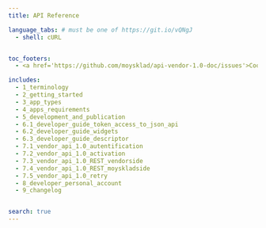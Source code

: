 ```yaml
---
title: API Reference

language_tabs: # must be one of https://git.io/vQNgJ
  - shell: cURL


toc_footers:
  - <a href='https://github.com/moysklad/api-vendor-1.0-doc/issues'>Сообщите об ошибке</a>

includes:
  - 1_terminology
  - 2_getting_started
  - 3_app_types
  - 4_apps_requirements
  - 5_development_and_publication
  - 6.1_developer_guide_token_access_to_json_api
  - 6.2_developer_guide_widgets
  - 6.3_developer_guide_descriptor
  - 7.1_vendor_api_1.0_autentification
  - 7.2_vendor_api_1.0_activation
  - 7.3_vendor_api_1.0_REST_vendorside
  - 7.4_vendor_api_1.0_REST_moyskladside
  - 7.5_vendor_api_1.0_retry
  - 8_developer_personal_account
  - 9_changelog


search: true
---
```

